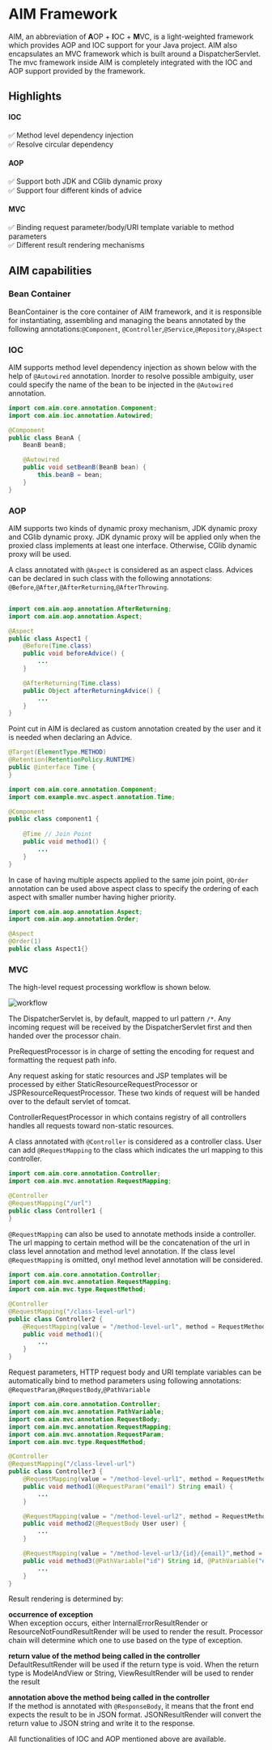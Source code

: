 # AIM Framework

AIM, an abbreviation of **A**OP + **I**OC + **M**VC, is a light-weighted framework which provides AOP and IOC support for your Java project.
AIM also encapsulates an MVC framework which is built around a DispatcherServlet. The mvc framework inside AIM is completely integrated with 
the IOC and AOP support provided by the framework.

## Highlights

#### IOC

✅ Method level dependency injection\
✅ Resolve circular dependency

#### AOP

✅ Support both JDK and CGlib dynamic proxy\
✅ Support four different kinds of advice

#### MVC

✅ Binding request parameter/body/URI template variable to method parameters\
✅ Different result rendering mechanisms

####

## AIM capabilities

### Bean Container

BeanContainer is the core container of AIM framework, and it is responsible for instantiating, assembling and managing 
the beans annotated by the following annotations:```@Component```, ```@Controller```,```@Service```,```@Repository```,```@Aspect```

### IOC
AIM supports method level dependency injection as shown below with the help of ```@Autowired``` annotation. Inorder to resolve
possible ambiguity, user could specify the name of the bean to be injected in the ```@Autowired``` annotation. 

```java
import com.aim.core.annotation.Component;
import com.aim.ioc.annotation.Autowired;

@Component
public class BeanA {
    BeanB beanB;

    @Autowired
    public void setBeanB(BeanB bean) {
        this.beanB = bean;
    }
}
```

### AOP

AIM supports two kinds of dynamic proxy mechanism, JDK dynamic proxy and CGlib dynamic proxy. JDK dynamic proxy will be
applied only when the proxied class implements at least one interface. Otherwise, CGlib dynamic proxy will be used.

A class annotated with ```@Aspect``` is considered as an aspect class. Advices can be declared in such class with the following annotations:
```@Before```,```@After```,```@AfterReturning```,```@AfterThrowing```.

```java

import com.aim.aop.annotation.AfterReturning;
import com.aim.aop.annotation.Aspect;

@Aspect
public class Aspect1 {
    @Before(Time.class)
    public void beforeAdvice() {
        ...
    }

    @AfterReturning(Time.class)
    public Object afterReturningAdvice() {
        ...
    }
}
```

Point cut in AIM is declared as custom annotation created by the user and it is needed when declaring an Advice.

```java
@Target(ElementType.METHOD)
@Retention(RetentionPolicy.RUNTIME)
public @interface Time {
}

```

```java
import com.aim.core.annotation.Component;
import com.example.mvc.aspect.annotation.Time;

@Component
public class component1 {
    
    @Time // Join Point
    public void method1() {
        ...
    }
} 
```

In case of having multiple aspects applied to the same join point, ```@Order``` annotation can be used above aspect class to specify the ordering
of each aspect with smaller number having higher priority.

```java
import com.aim.aop.annotation.Aspect;
import com.aim.aop.annotation.Order;

@Aspect
@Order(1)
public class Aspect1{}
```

### MVC

The high-level request processing workflow is shown below.

![workflow](./mvc-workflow.png)

The DispatcherServlet is, by default, mapped to url pattern ```/*```. Any incoming request will be received by the DispatcherServlet first and then handed over the processor chain.

PreRequestProcessor is in charge of setting the encoding for request and formatting the request path info.

Any request asking for static resources and JSP templates will be processed by either StaticResourceRequestProcessor or JSPResourceRequestProcessor. These two kinds of request will be handed over
to the default servlet of tomcat.

ControllerRequestProcessor in which contains registry of all controllers handles all requests toward non-static resources.

A class annotated with ```@Controller``` is considered as a controller class. User can add ```@RequestMapping``` to the class which
indicates the url mapping to this controller.

```java
import com.aim.core.annotation.Controller;
import com.aim.mvc.annotation.RequestMapping;

@Controller
@RequestMapping("/url")
public class Controller1 {
}
```

```@RequestMapping``` can also be used to annotate methods inside a controller. The url mapping to certain method will be the concatenation
of the url in class level annotation and method level annotation. If the class level ```@RequestMapping``` is omitted, onyl method level annotation
will be considered.

```java
import com.aim.core.annotation.Controller;
import com.aim.mvc.annotation.RequestMapping;
import com.aim.mvc.type.RequestMethod;

@Controller
@RequestMapping("/class-level-url")
public class Controller2 {
    @RequestMapping(value = "/method-level-url", method = RequestMethod.GET)
    public void method1(){
        ...
    }
}
```

Request parameters, HTTP request body and URI template variables can be automatically bind to method parameters using following annotations:
```@RequestParam```,```@RequestBody```,```@PathVariable```

```java
import com.aim.core.annotation.Controller;
import com.aim.mvc.annotation.PathVariable;
import com.aim.mvc.annotation.RequestBody;
import com.aim.mvc.annotation.RequestMapping;
import com.aim.mvc.annotation.RequestParam;
import com.aim.mvc.type.RequestMethod;

@Controller
@RequestMapping("/class-level-url")
public class Controller3 {
    @RequestMapping(value = "/method-level-url1", method = RequestMethod.POST)
    public void method1(@RequestParam("email") String email) {
        ...
    }

    @RequestMapping(value = "/method-level-url2", method = RequestMethod.POST)
    public void method2(@RequestBody User user) {
        ...
    }

    @RequestMapping(value = "/method-level-url3/{id}/{email}",method = POST)
    public void method3(@PathVariable("id") String id, @PathVariable("email") String email) {
        ...
    }
}
```

Result rendering is determined by:

**occurrence of exception**\
When exception occurs, either InternalErrorResultRender or ResourceNotFoundResultRender will be used to render the result.
Processor chain will determine which one to use based on the type of exception.

**return value of the method being called in the controller**\
DefaultResultRender will be used if the return type is void. When the return type is ModelAndView or String, ViewResultRender
will be used to render the result

**annotation above the method being called in the controller**\
If the method is annotated with ```@ResponseBody```, it means that the front end expects the result to be in JSON format.
JSONResultRender will convert the return value to JSON string and write it to the response.

All functionalities of IOC and AOP mentioned above are available.